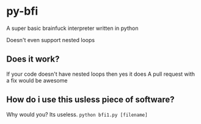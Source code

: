 # py-bfi
 A super basic brainfuck interpreter written in python
 
 Doesn't even support nested loops
## Does it work?
 If your code doesn't have nested loops then yes it does
 A pull request with a fix would be awesome
## How do i use this usless piece of software?
 Why would you? Its useless.
 ```python bfi1.py [filename]```